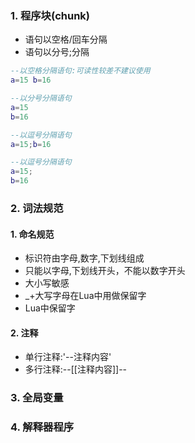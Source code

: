 ### 1. 程序块(chunk)
* 语句以空格/回车分隔
* 语句以分号;分隔
``` lua
--以空格分隔语句:可读性较差不建议使用
a=15 b=16

--以分号分隔语句
a=15
b=16

--以逗号分隔语句
a=15;b=16

--以逗号分隔语句
a=15;
b=16
```

### 2. 词法规范
#### 1. 命名规范
* 标识符由字母,数字,下划线组成
* 只能以字母,下划线开头，不能以数字开头
* 大小写敏感
* \_+大写字母在Lua中用做保留字
* Lua中保留字
#### 2. 注释
* 单行注释:'--注释内容'
* 多行注释:--[[注释内容]]--

### 3. 全局变量

### 4. 解释器程序 
